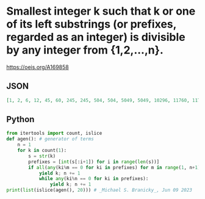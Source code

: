 # Smallest integer k such that k or one of its left substrings \(or prefixes, regarded as an integer\) is divisible by any integer from \{1,2,\.\.\.,n\}\.
https://oeis.org/A169858
## JSON
```JSON
[1, 2, 6, 12, 45, 60, 245, 245, 504, 504, 5049, 5049, 10296, 11760, 11760, 11760, 56160, 56160, 198016, 198016, 1008159, 1323008, 2340849, 6240366, 13442580, 13442580, 37536408, 37536408, 75432065, 75432065, 180092645, 319800096, 319800096, 800640126, 2201169600, 2201169600, 3780487275, 5250966084, 5250966084, 6832425609, 36960308625, 36960308625, 62244072512, 62244072512, 62244072512, 62244072512, 372960042489, 372960042489]
```
## Python
```Python
from itertools import count, islice
def agen(): # generator of terms
    n = 1
    for k in count(1):
        s = str(k)
        prefixes = [int(s[:i+1]) for i in range(len(s))]
        if all(any(ki%m == 0 for ki in prefixes) for m in range(1, n+1)):
            yield k; n += 1
            while any(ki%n == 0 for ki in prefixes):
                yield k; n += 1
print(list(islice(agen(), 20))) # _Michael S. Branicky_, Jun 09 2023
```
